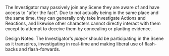 The Investigator may passively join any Scene they are aware of and have access to "after the fact". Due to not actually being in the same place and the same time, they can generally only take Investigate Actions and Reactions, and likewise other characters cannot directly interact with them except to attempt to deceive them by concealing or planting evidence.

Design Notes:
The Investigator's *player* should be participating in the Scene as it transpires, investigating in real-time and making liberal use of flash-backs and flash-forwards. 